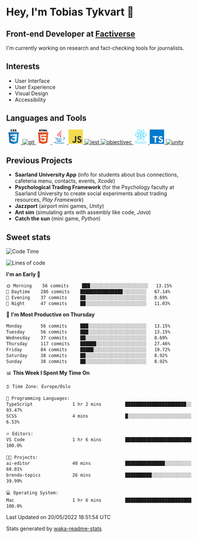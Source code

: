 # Hey, I'm Tobias Tykvart 🦉
## Front-end Developer at [Factiverse](https://www.factiverse.no/)

I'm currently working on research and fact-checking tools for journalists.

## Interests

- User Interface
- User Experience
- Visual Design
- Accessibility

## Languages and Tools
<p align="left"> <a href="https://www.w3schools.com/css/" target="_blank" rel="noreferrer"> <img src="https://raw.githubusercontent.com/devicons/devicon/master/icons/css3/css3-original-wordmark.svg" alt="css3" width="40" height="40"/> </a> <a href="https://git-scm.com/" target="_blank" rel="noreferrer"> <img src="https://www.vectorlogo.zone/logos/git-scm/git-scm-icon.svg" alt="git" width="40" height="40"/> </a> <a href="https://www.w3.org/html/" target="_blank" rel="noreferrer"> <img src="https://raw.githubusercontent.com/devicons/devicon/master/icons/html5/html5-original-wordmark.svg" alt="html5" width="40" height="40"/> </a> <a href="https://www.java.com" target="_blank" rel="noreferrer"> <img src="https://raw.githubusercontent.com/devicons/devicon/master/icons/java/java-original.svg" alt="java" width="40" height="40"/> </a> <a href="https://developer.mozilla.org/en-US/docs/Web/JavaScript" target="_blank" rel="noreferrer"> <img src="https://raw.githubusercontent.com/devicons/devicon/master/icons/javascript/javascript-original.svg" alt="javascript" width="40" height="40"/> </a> <a href="https://jestjs.io" target="_blank" rel="noreferrer"> <img src="https://www.vectorlogo.zone/logos/jestjsio/jestjsio-icon.svg" alt="jest" width="40" height="40"/> </a> <a href="https://developer.apple.com/library/archive/documentation/Cocoa/Conceptual/ProgrammingWithObjectiveC/Introduction/Introduction.html" target="_blank" rel="noreferrer"> <img src="https://www.vectorlogo.zone/logos/apple_objectivec/apple_objectivec-icon.svg" alt="objectivec" width="40" height="40"/> </a> <a href="https://reactjs.org/" target="_blank" rel="noreferrer"> <img src="https://raw.githubusercontent.com/devicons/devicon/master/icons/react/react-original-wordmark.svg" alt="react" width="40" height="40"/> </a> <a href="https://www.typescriptlang.org/" target="_blank" rel="noreferrer"> <img src="https://raw.githubusercontent.com/devicons/devicon/master/icons/typescript/typescript-original.svg" alt="typescript" width="40" height="40"/> </a> <a href="https://unity.com/" target="_blank" rel="noreferrer"> <img src="https://www.vectorlogo.zone/logos/unity3d/unity3d-icon.svg" alt="unity" width="40" height="40"/> </a> </p>

## Previous Projects

- **Saarland University App** (info for students about bus connections, cafeteria menu, contacts, events, *Xcode*)
- **Psychological Trading Framework** (for the Psychology faculty at Saarland University to create social experiments about trading resources, *Play Framework*)
- **Jazzport** (airport mini games, *Unity*)
- **Ant sim** (simulating ants with assembly like code, *Java*)
- **Catch the sun** (mini game, *Python*)

## Sweet stats

<!--START_SECTION:waka-->
![Code Time](http://img.shields.io/badge/Code%20Time-0%20secs-blue)

![Lines of code](https://img.shields.io/badge/From%20Hello%20World%20I%27ve%20Written-88%20Thousand%20lines%20of%20code-blue)

**I'm an Early 🐤** 

```text
🌞 Morning    56 commits     ███░░░░░░░░░░░░░░░░░░░░░░   13.15% 
🌆 Daytime    286 commits    ████████████████░░░░░░░░░   67.14% 
🌃 Evening    37 commits     ██░░░░░░░░░░░░░░░░░░░░░░░   8.69% 
🌙 Night      47 commits     ██░░░░░░░░░░░░░░░░░░░░░░░   11.03%

```
📅 **I'm Most Productive on Thursday** 

```text
Monday       56 commits     ███░░░░░░░░░░░░░░░░░░░░░░   13.15% 
Tuesday      56 commits     ███░░░░░░░░░░░░░░░░░░░░░░   13.15% 
Wednesday    37 commits     ██░░░░░░░░░░░░░░░░░░░░░░░   8.69% 
Thursday     117 commits    ██████░░░░░░░░░░░░░░░░░░░   27.46% 
Friday       84 commits     █████░░░░░░░░░░░░░░░░░░░░   19.72% 
Saturday     38 commits     ██░░░░░░░░░░░░░░░░░░░░░░░   8.92% 
Sunday       38 commits     ██░░░░░░░░░░░░░░░░░░░░░░░   8.92%

```


📊 **This Week I Spent My Time On** 

```text
⌚︎ Time Zone: Europe/Oslo

💬 Programming Languages: 
TypeScript               1 hr 2 mins         ███████████████████████░░   93.47% 
SCSS                     4 mins              █░░░░░░░░░░░░░░░░░░░░░░░░   6.53%

🔥 Editors: 
VS Code                  1 hr 6 mins         █████████████████████████   100.0%

🐱‍💻 Projects: 
ai-editor                40 mins             ███████████████░░░░░░░░░░   60.01% 
brenda-topics            26 mins             ██████████░░░░░░░░░░░░░░░   39.99%

💻 Operating System: 
Mac                      1 hr 6 mins         █████████████████████████   100.0%

```


 Last Updated on 20/05/2022 18:51:54 UTC
<!--END_SECTION:waka-->
Stats generated by [waka-readme-stats](https://github.com/anmol098/waka-readme-stats)
